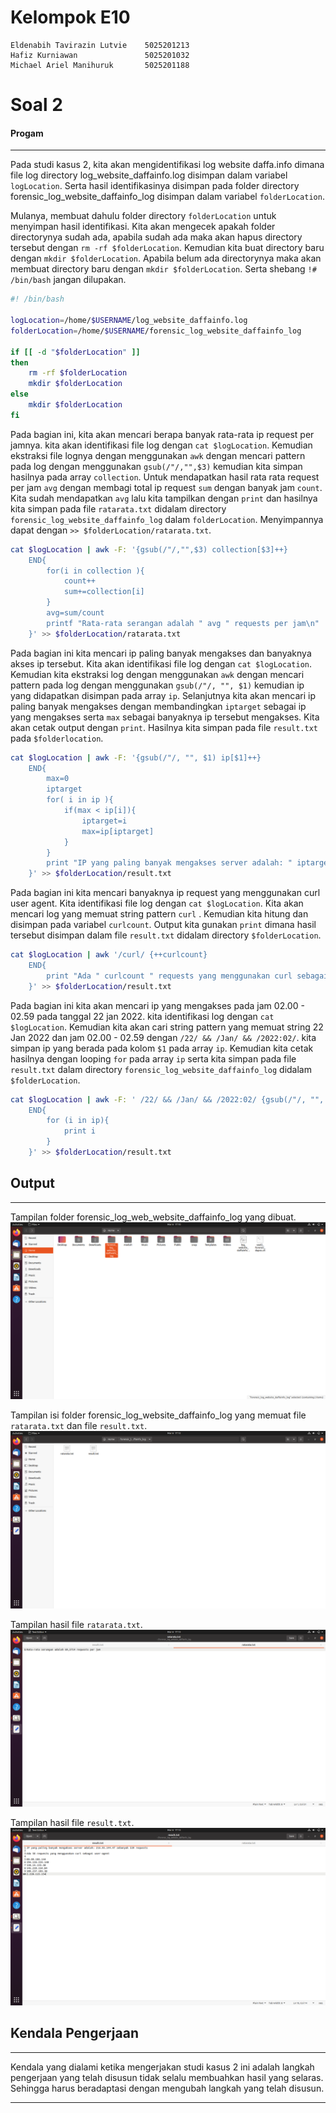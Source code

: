 # Kelompok E10
    Eldenabih Tavirazin Lutvie    5025201213
    Hafiz Kurniawan               5025201032
    Michael Ariel Manihuruk       5025201188

# Soal 2
#### Progam
___
Pada studi kasus 2, kita akan mengidentifikasi log website daffa.info dimana file log directory log_website_daffainfo.log disimpan dalam variabel ``logLocation``. Serta hasil identifikasinya disimpan pada folder directory forensic_log_website_daffainfo_log disimpan dalam variabel ``folderLocation``.

Mulanya, membuat dahulu folder directory ``folderLocation`` untuk menyimpan hasil identifikasi. 
Kita akan mengecek apakah folder directorynya sudah ada, apabila sudah ada maka akan hapus directory tersebut dengan ``rm -rf $folderLocation``. Kemudian kita buat directory baru dengan ``mkdir $folderLocation``. Apabila belum ada directorynya maka akan membuat directory baru dengan ``mkdir $folderLocation``. Serta shebang ``!# /bin/bash`` jangan dilupakan.

```bash
#! /bin/bash

logLocation=/home/$USERNAME/log_website_daffainfo.log
folderLocation=/home/$USERNAME/forensic_log_website_daffainfo_log

if [[ -d "$folderLocation" ]]
then
	rm -rf $folderLocation
	mkdir $folderLocation
else
	mkdir $folderLocation
fi
```

Pada bagian ini, kita akan mencari berapa banyak rata-rata ip request per jamnya. kita akan identifikasi file log dengan ``cat $logLocation``. Kemudian ekstraksi file lognya dengan menggunakan ``awk`` dengan mencari pattern pada log dengan menggunakan ``gsub(/"/,"",$3)`` kemudian kita simpan hasilnya pada array ``collection``. Untuk mendapatkan hasil rata rata request per jam ``avg`` dengan membagi total ip request ``sum`` dengan banyak jam  ``count``.
Kita sudah mendapatkan ``avg`` lalu kita tampilkan dengan ``print`` dan hasilnya kita simpan pada file ``ratarata.txt`` didalam directory ``forensic_log_website_daffainfo_log`` dalam ``folderLocation``. Menyimpannya dapat dengan ``>> $folderLocation/ratarata.txt``.
```bash
cat $logLocation | awk -F: '{gsub(/"/,"",$3) collection[$3]++}
	END{
		for(i in collection ){
			count++
			sum+=collection[i]
		}
		avg=sum/count
		printf "Rata-rata serangan adalah " avg " requests per jam\n"
	}' >> $folderLocation/ratarata.txt
```

Pada bagian ini kita mencari ip paling banyak mengakses dan banyaknya akses ip tersebut. Kita akan identifikasi file log dengan ``cat $logLocation``. Kemudian kita ekstraksi log dengan menggunakan `awk` dengan mencari pattern pada log dengan menggunakan ``gsub(/"/, "", $1)`` kemudian ip yang didapatkan disimpan pada array ``ip``. Selanjutnya kita akan mencari ip paling banyak mengakses dengan membandingkan ``iptarget`` sebagai ip yang mengakses serta ``max`` sebagai banyaknya ip tersebut mengakses. Kita akan cetak output dengan ``print``. Hasilnya kita simpan pada file ``result.txt`` pada ``$folderlocation``.
```bash
cat $logLocation | awk -F: '{gsub(/"/, "", $1) ip[$1]++}
	END{
		max=0
		iptarget
		for( i in ip ){
			if(max < ip[i]){
				iptarget=i
				max=ip[iptarget]
			}
		}
		print "IP yang paling banyak mengakses server adalah: " iptarget " sebanyak " max " requests\n"
	}' >> $folderLocation/result.txt
```
Pada bagian ini kita mencari banyaknya ip request yang menggunakan curl user agent. Kita identifikasi file log dengan ``cat $logLocation``. Kita akan mencari log yang memuat string pattern ``curl`` .     Kemudian kita hitung dan disimpan pada variabel ``curlcount``. Output kita gunakan ``print`` dimana hasil tersebut disimpan dalam file ``result.txt`` didalam directory ``$folderLocation``.
```bash
cat $logLocation | awk '/curl/ {++curlcount}
	END{ 
		print "Ada " curlcount " requests yang menggunakan curl sebagai user-agent\n"
	}' >> $folderLocation/result.txt
```
Pada bagian ini kita akan mencari ip yang mengakses pada jam 02.00 - 02.59 pada tanggal 22 jan 2022. kita identifikasi log dengan ``cat $logLocation``. Kemudian kita akan cari string pattern yang memuat string 22 Jan 2022 dan jam 02.00 - 02.59 dengan ``/22/ && /Jan/ && /2022:02/``. kita simpan ip yang berada pada kolom ``$1`` pada array ``ip``. Kemudian kita cetak hasilnya dengan looping ``for`` pada array ``ip`` serta kita simpan pada file ``result.txt`` dalam directory
``forensic_log_website_daffainfo_log`` didalam ``$folderLocation``.

```bash
cat $logLocation | awk -F: ' /22/ && /Jan/ && /2022:02/ {gsub(/"/, "", $1)  ip[$1]++ }
	END{	
		for (i in ip){
			print i
		}
	}' >> $folderLocation/result.txt
```
## Output
___
Tampilan folder forensic_log_web_website_daffainfo_log yang dibuat.
![folder forensic_log_website_daffainfo_log](Images/201.png)

Tampilan isi folder forensic_log_website_daffainfo_log yang memuat file ``ratarata.txt`` dan file ``result.txt``.
![Tampilan isi folder forensic_log_website_daffainfo_log](Images/202.png)

Tampilan hasil file ``ratarata.txt``.
![Tampilan hasil file ratarata.txt](Images/203.png)

Tampilan hasil file ``result.txt``.
![Tampilan file result.txt](Images/204.png)

## Kendala Pengerjaan
___
Kendala yang dialami ketika mengerjakan studi kasus 2 ini adalah langkah pengerjaan yang telah disusun tidak selalu membuahkan hasil yang selaras. Sehingga harus beradaptasi dengan mengubah langkah yang telah disusun.
___